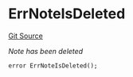 # ErrNoteIsDeleted
[Git Source](https://github.com/Crossbell-Box/Crossbell-Contracts/blob/c7f31e42711569b1cb499ae27680e91d1ff85e00/contracts/libraries/Error.sol)

*Note has been deleted*


```solidity
error ErrNoteIsDeleted();
```

